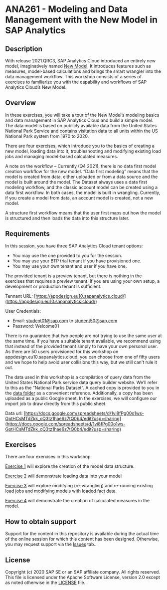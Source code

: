 # ANA261 - Modeling and Data Management with the New Model in SAP Analytics
## Description


With release 2021.QRC3, SAP Analytics Cloud introduced an entirely new model, imaginatively named [New Model](https://blogs.sap.com/2021/05/18/overview-of-the-new-model-in-sap-analytics-cloud/).  It introduces features such as measures, model-based calculations and brings the smart wrangler into the data management workflow.  This workshop consists of a series of exercises to familiarize you with the capability and workflows of SAP Analytics Cloud’s New Model.  

## Overview

In these exercises, you will take a tour of the New Model’s modeling basics and data management in SAP Analytics Cloud and build a simple model.  The data model is based on publicly available data from the United States National Park Service and contains visitation data to all units within the US National Park system from 1970 to 2020.

There are four exercises, which introduce you to the basics of creating a new model, loading data into it, troubleshooting and modifying existing load jobs and managing model-based calculated measures.

A note on the workflow – 
Currently (Q4 2021), there is no data first model creation workflow for the new model.  “Data first modeling” means that the model is created from data, either uploaded or from a data source and the model is built around the model.  The Dataset always uses a data first modeling workflow, and the classic account model can be created using a data first workflow.  In both cases, the model is built in wrangling.  Currently, if you create a model from data, an account model is created, not a new model.  

A structure first workflow means that the user first maps out how the model is structured and then loads the data into this structure later.



## Requirements


In this session, you have three SAP Analytics Cloud tenant options:  
* You may use the one provided to you for the session.  
* You may use your BTP trial tenant if you have provisioned one.
* You may use your own tenant and user if you have one.

The provided tenant is a preview tenant, but there is nothing in the exercises that requires a preview tenant.  If you are using your own setup, a development or production tenant is sufficient.

Tennant URL: [https://appdesign.eu10.sapanalytics.cloud/](https://appdesign.eu10.sapanalytics.cloud/)

User Credentials:
* Email: student01@sap.com to student50@sap.com
* Password: Welcome01

There is no guarantee that two people are not trying to use the same user at the same time. If you have a suitable tenant available, we recommend using that instead of the provided tenant simply to have your own personal user. As there are 50 users provisioned for this workshop on appdesign.eu10.sapanalytics.cloud, you can choose from one of fifty users and we hope to help avoid user collisions this way, but we still can't rule it out.

The data used in this workshop is a compilation of query data from the United States National Park service data query builder website. We’ll refer to this as the “National Parks Dataset”.  A cached copy is provided to you in the [data folder](https://github.com/SAP-samples/teched2021-ANA261/tree/main/exercises/data) as a convenient reference. Additionally, a copy has been uploaded as a public Google sheet.  In the exercises, we will configure our import job to draw directly from this public sheet.  

Data url: [https://docs.google.com/spreadsheets/d/1vi8fPg00o1ws-GptHCsMTdZkk_cQ3tz1hae6z7tQ0b4/edit?usp=sharing](https://docs.google.com/spreadsheets/d/1vi8fPg00o1ws-GptHCsMTdZkk_cQ3tz1hae6z7tQ0b4/edit?usp=sharing)


## Exercises


There are four exercises in this workshop.

[Exercise 1](https://github.com/SAP-samples/teched2021-ANA261/tree/main/exercises/ex1) will explore the creation of the model data structure.  

[Exercise 2](https://github.com/SAP-samples/teched2021-ANA261/tree/main/exercises/ex2) will demonstrate loading data into your model

[Exercise 3](https://github.com/SAP-samples/teched2021-ANA261/tree/main/exercises/ex3) will explore modifying (re-wrangling) and re-running existing load jobs and modifying models with loaded fact data.

[Exercise 4](https://github.com/SAP-samples/teched2021-ANA261/tree/main/exercises/ex4) will demonstrate the creation of calculated measures in the model.  

## How to obtain support

Support for the content in this repository is available during the actual time of the online session for which this content has been designed. Otherwise, you may request support via the [Issues](../../issues) tab..

## License

Copyright (c) 2020 SAP SE or an SAP affiliate company. All rights reserved. This file is licensed under the Apache Software License, version 2.0 except as noted otherwise in the [LICENSE](LICENSE) file.
